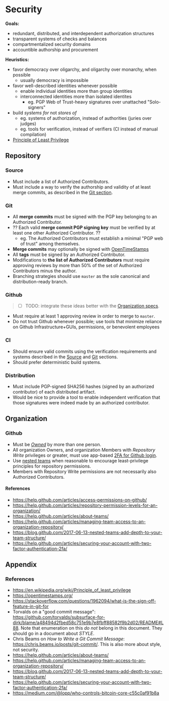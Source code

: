 # Security

__Goals:__

- redundant, distributed, and interdependent authorization structures
- transparent systems of checks and balances
- compartmentalized security domains
- accountible authorship and procurement

__Heuristics:__

- favor democracy over oligarchy, and oligarchy over monarchy, when possible
  + usually democracy is impossible
- favor well-described identities whenever possible
  + enable individual identities more than group identities
  + interconnected identities more than isolated identites
    + eg. PGP Web of Trust-heavy signatures over unattached "Solo-signers"
- build _systems for_ not _stores of_
  + eg. systems of authorization, instead of authorities (juries over judges)
  + eg. tools for verification, instead of verifiers (CI instead of manual compilation)
- [Principle of Least Privilege]( https://en.wikipedia.org/wiki/Principle_of_least_privilege )

## Repository

### Source

- Must include a list of Authorized Contributors.
- Must include a way to verify the authorship and validity of at least merge commits, as described in the [Git section](#Git).

### Git

- All __merge commits__ must be signed with the PGP key belonging to an Authorized Contributor.
- ?? Each valid __merge commit PGP signing key__ must be verified by at least one other Authorized Contributor. ??
  - eg. The Authorized Contributors must establish a minimal "PGP web of trust" among themselves.
- __Merge commits__ may optionally be signed with [OpenTimeStamps](https://opentimestamps.org/)
- All __tags__ must be signed by an Authorized Contributor.
- Modifications to __the list of Authorized Contributors__ must require approving reviews by more than 50% of the set of Authorized Contributors minus the author.
- Branching strategies should use `master` as the sole canonical and distribution-ready branch.

### Github

> - [ ] TODO: integrate these ideas better with the [Organization specs](#Organization).

- Must require at least 1 approving review in order to merge to `master`.
- Do not trust Github whenever possible; use tools that minimize reliance on Github Infrastructure+GUIs, permissions, or benevolent employees

### CI

- Should ensure valid commits using the verification requirements and systems described in the [Source](#Source) and [Git](#Git) sections.
- Should prefer deterministic build systems.

### Distribution

- Must include PGP-signed SHA256 hashes (signed by an authorized contributor) of each distributed artifact.
- Would be nice to provide a tool to enable independent verification that those signatures were indeed made by an authorized contributor.

## Organization

### Github

- Must be [_Owned_](https://help.github.com/articles/access-permissions-on-github/) by more than one person.
- All organization Owners, and organization Members with _Repository Write_ privileges or greater, must use app-based [2FA for Github login](https://help.github.com/articles/securing-your-account-with-two-factor-authentication-2fa/).
- Use [nested teams](https://blog.github.com/2017-06-13-nested-teams-add-depth-to-your-team-structure/) when reasonable to encourage least-privilege principles for repository permissions.
- Members with Repository Write permissions are not necessarily also Authorized Contributors.

#### References

- https://help.github.com/articles/access-permissions-on-github/
- https://help.github.com/articles/repository-permission-levels-for-an-organization/
- https://help.github.com/articles/about-teams/
- https://help.github.com/articles/managing-team-access-to-an-organization-repository/
- https://blog.github.com/2017-06-13-nested-teams-add-depth-to-your-team-structure/
- https://help.github.com/articles/securing-your-account-with-two-factor-authentication-2fa/

## Appendix

### References

- https://en.wikipedia.org/wiki/Principle_of_least_privilege 
- https://opentimestamps.org/
- https://stackoverflow.com/questions/1962094/what-is-the-sign-off-feature-in-git-for
- Torvalds on a "good commit message": https://github.com/torvalds/subsurface-for-dirk/blame/a48494d2fbed58c751e9b7e8fbff88582f9b2d02/README#L88. Note that enumeration on this _do not_ belong in this document. They should go in a document about _STYLE_.
- Chris Beams on _How to Write a Git Commit Message_: https://chris.beams.io/posts/git-commit/. This is also more about style, not security.
- https://help.github.com/articles/about-teams/
- https://help.github.com/articles/managing-team-access-to-an-organization-repository/
- https://blog.github.com/2017-06-13-nested-teams-add-depth-to-your-team-structure/
- https://help.github.com/articles/securing-your-account-with-two-factor-authentication-2fa/
- https://medium.com/@lopp/who-controls-bitcoin-core-c55c0af91b8a

